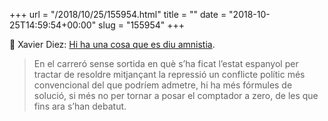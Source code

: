 +++
url = "/2018/10/25/155954.html"
title = ""
date = "2018-10-25T14:59:54+00:00"
slug = "155954"
+++

📎 Xavier Diez: [Hi ha una cosa que es diu amnistia](https://blocs.mesvilaweb.cat/xavierdiez/?p=270463).

>  En el carreró sense sortida en què s’ha ficat l’estat espanyol per tractar de resoldre mitjançant la repressió un conflicte polític més convencional del que podríem admetre, hi ha més fórmules de solució, si més no per tornar a posar el comptador a zero, de les que fins ara s’han debatut.
